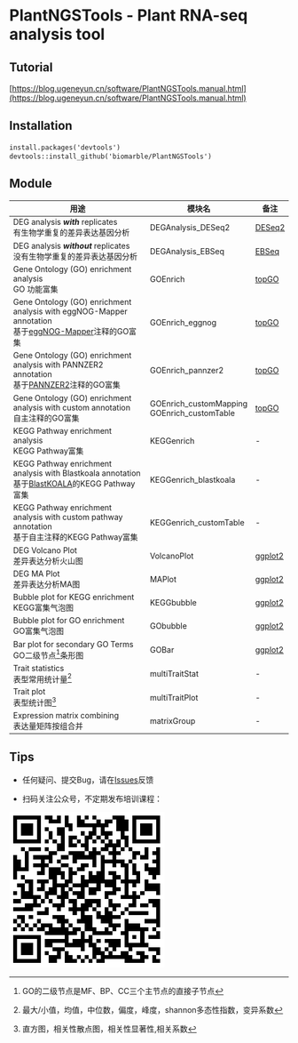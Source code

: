 # PlantNGSTools - Plant RNA-seq analysis tool



## Tutorial

[https://blog.ugeneyun.cn/software/PlantNGSTools.manual.html](https://blog.ugeneyun.cn/software/PlantNGSTools.manual.html)



## Installation



```
install.packages('devtools')
devtools::install_github('biomarble/PlantNGSTools')
```



## Module


|用途|模块名| 备注                                                 |
|-|-|-|
|DEG analysis ***with*** replicates<br>有生物学重复的差异表达基因分析|DEGAnalysis_DESeq2|[DESeq2](https://doi.org/10.1186/s13059-014-0550-8)|
|DEG analysis ***without*** replicates<br>没有生物学重复的差异表达基因分析|DEGAnalysis_EBSeq|[EBSeq](https://doi.org/10.1093/bioinformatics/btt087)|
|Gene Ontology (GO) enrichment analysis<br>GO 功能富集|GOEnrich|[topGO](https://doi.org/10.1093/bioinformatics/btl140)|
|Gene Ontology (GO) enrichment analysis with eggNOG-Mapper annotation<br>基于[eggNOG-Mapper](http://eggnog-mapper.embl.de/)注释的GO富集|GOEnrich_eggnog| [topGO](https://doi.org/10.1093/bioinformatics/btl140)|
|Gene Ontology (GO) enrichment analysis with PANNZER2 annotation<br>基于[PANNZER2](http://ekhidna2.biocenter.helsinki.fi/sanspanz/)注释的GO富集|GOEnrich_pannzer2| [topGO](https://doi.org/10.1093/bioinformatics/btl140)|
|Gene Ontology (GO) enrichment analysis with custom annotation<br/>自主注释的GO富集|GOEnrich_customMapping<br>GOEnrich_customTable|[topGO](https://doi.org/10.1093/bioinformatics/btl140) |
|KEGG Pathway enrichment analysis <br>KEGG Pathway富集|KEGGenrich|-|
|KEGG Pathway enrichment analysis with Blastkoala annotation <br>基于[BlastKOALA](https://www.kegg.jp/blastkoala/)的KEGG Pathway富集|KEGGenrich_blastkoala| - |
|KEGG Pathway enrichment analysis with custom pathway annotation <br>基于自主注释的KEGG Pathway富集|KEGGenrich_customTable| - |
|DEG Volcano Plot<br>差异表达分析火山图|VolcanoPlot|[ggplot2](https://ggplot2.tidyverse.org/)|
|DEG MA Plot<br>差异表达分析MA图|MAPlot|[ggplot2](https://ggplot2.tidyverse.org/)|
|Bubble plot for KEGG enrichment<br>KEGG富集气泡图|KEGGbubble|[ggplot2](https://ggplot2.tidyverse.org/)|
|Bubble plot for GO enrichment<br>GO富集气泡图|GObubble|[ggplot2](https://ggplot2.tidyverse.org/)<br>|
|Bar plot for secondary GO Terms<br>GO二级节点[^1]条形图|GOBar|[ggplot2](https://ggplot2.tidyverse.org/)<br>|
|Trait statistics<br>表型常用统计量[^2]|multiTraitStat|-|
|Trait plot<br>表型统计图[^3]| multiTraitPlot|-|
|Expression matrix combining<br>表达量矩阵按组合并|matrixGroup|-|

[^1]: GO的二级节点是MF、BP、CC三个主节点的直接子节点
[^2]: 最大/小值，均值，中位数，偏度，峰度，shannon多态性指数，变异系数
[^3]: 直方图，相关性散点图，相关性显著性,相关系数

## Tips

- 任何疑问、提交Bug，请在[Issues](https://github.com/biomarble/PlantNGSTools/issues)反馈

- 扫码关注公众号，不定期发布培训课程：<br>

![qrcode.png](./qrcode.png)
